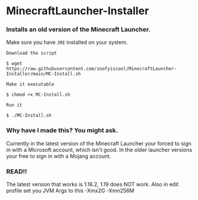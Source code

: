# MinecraftLauncher-Installer
### Installs an old version of the Minecraft Launcher.
Make sure you have `JRE` installed on your system.

```
Download the script

$ wget https://raw.githubusercontent.com/zoofyiscool/MinecraftLauncher-Installer/main/MC-Install.sh

Make it executable

$ chmod +x MC-Install.sh

Run it

$ ./MC-Install.sh
```

### Why have I made this? You might ask.
Currently in the latest version of the Minecraft Launcher your forced to sign in with a Microsoft account, which isn't good. In the older launcher versions your free to sign in with a Mojang account.


### READ!!
The latest version that works is 1.18.2, 1.19 does NOT work.
Also in edit profile set you JVM Args to this -Xmx2G -Xmn256M
